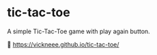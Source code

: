 # tic-tac-toe
A simple Tic-Tac-Toe game with play again button.

🔗 https://vickneee.github.io/tic-tac-toe/
